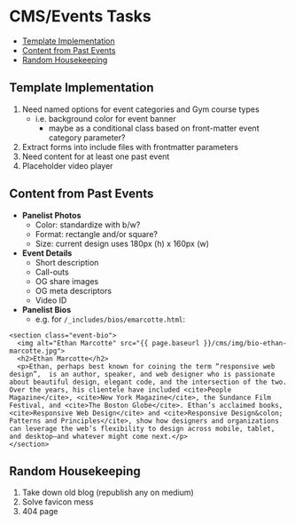 # CMS/Events Tasks

- [Template Implementation](#template-implementation)
- [Content from Past Events](#content-from-past-events)
- [Random Housekeeping](#random-housekeeping)

## Template Implementation

1. Need named options for event categories and Gym course types
    - i.e. background color for event banner
        - maybe as a conditional class based on front-matter event category parameter?
1. Extract forms into include files with frontmatter parameters
1. Need content for at least one past event
1. Placeholder video player

## Content from Past Events

- **Panelist Photos**
    - Color: standardize with b/w?
    - Format: rectangle and/or square?
    - Size: current design uses 180px (h) x 160px (w)
- **Event Details**
    - Short description
    - Call-outs
    - OG share images
    - OG meta descriptors
    - Video ID
- **Panelist Bios**
    - e.g. for `/_includes/bios/emarcotte.html`:

```
<section class="event-bio">
  <img alt="Ethan Marcotte" src="{{ page.baseurl }}/cms/img/bio-ethan-marcotte.jpg">
  <h2>Ethan Marcotte</h2>
  <p>Ethan, perhaps best known for coining the term “responsive web design”,  is an author, speaker, and web designer who is passionate about beautiful design, elegant code, and the intersection of the two. Over the years, his clientele have included <cite>People Magazine</cite>, <cite>New York Magazine</cite>, the Sundance Film Festival, and <cite>The Boston Globe</cite>. Ethan’s acclaimed books, <cite>Responsive Web Design</cite> and <cite>Responsive Design&colon; Patterns and Principles</cite>, show how designers and organizations can leverage the web’s flexibility to design across mobile, tablet, and desktop—and whatever might come next.</p>
</section>
```

## Random Housekeeping

1. Take down old blog (republish any on medium)
1. Solve favicon mess
1. 404 page
